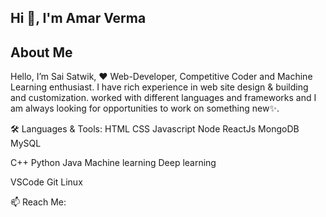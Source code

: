 ## Hi 👋, I'm Amar Verma

## About Me
Hello, I’m Sai Satwik, ❤️ Web-Developer, Competitive Coder and Machine Learning enthusiast. I have rich experience in web site design & building and customization. worked with different languages and frameworks and I am always looking for opportunities to work on something new✨.

🛠️ Languages & Tools:
HTML CSS Javascript Node ReactJs MongoDB MySQL

C++ Python Java Machine learning Deep learning

VSCode Git Linux

📫 Reach Me:
    
